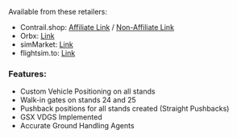 <!--- Licensed Under: CC BY-NC 4.0 --->

Available from these retailers: 
- Contrail.shop: [Affiliate Link](https://contrail.shop/qf9y2n) / [Non-Affiliate Link](https://contrail.shop/products/entc-tromso-airport)
- Orbx: [Link](https://orbxdirect.com/product/mmsimulations-entc-msfs)
- simMarket: [Link](https://secure.simmarket.com/mm-simulations-entc-troms-airport-msfs.phtml)
- flightsim.to: [Link](https://flightsim.to/product/entc-troms-airport)

### Features:
- Custom Vehicle Positioning on all stands
- Walk-in gates on stands 24 and 25
- Pushback positions for all stands created (Straight Pushbacks)
- GSX VDGS Implemented
- Accurate Ground Handling Agents